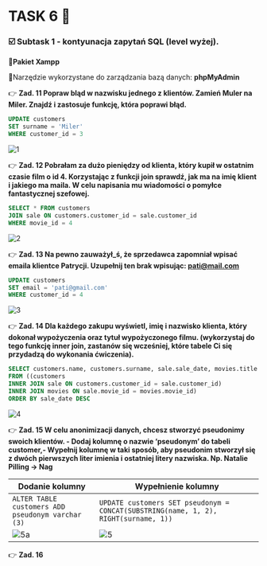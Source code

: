 # TASK 6 🏁

### ☑️ Subtask 1 - kontyunacja zapytań SQL (level wyżej).

📌**Pakiet Xampp**

📌Narzędzie wykorzystane do zarządzania bazą danych: **phpMyAdmin** 

👉 **Zad. 11 Popraw bląd w nazwisku jednego z klientów. Zamień Muler na Miler. Znajdź i zastosuje funkcję, która poprawi błąd.**

```sql
UPDATE customers
SET surname = 'Miler'
WHERE customer_id = 3
```
![1](https://github.com/Katarzyna-SZ/challenge_portfolio_katarzyna/assets/140599598/a73c2e27-f091-4948-b12a-0aa9983c4515)

👉 **Zad. 12 Pobrałam za dużo pieniędzy od klienta, który kupił w ostatnim czasie film o id 4. Korzystając z funkcji join sprawdź, jak ma na imię klient i jakiego ma maila. W celu napisania mu wiadomości o pomyłce fantastycznej szefowej.**

```sql
SELECT * FROM customers
JOIN sale ON customers.customer_id = sale.customer_id
WHERE movie_id = 4
```
![2](https://github.com/Katarzyna-SZ/challenge_portfolio_katarzyna/assets/140599598/9519f93e-5d31-45e9-bad4-81d34c46876b)

👉 **Zad. 13 Na pewno zauważył_ś, że sprzedawca zapomniał wpisać emaila klientce Patrycji. Uzupełnij ten brak wpisując: pati@mail.com**

```sql
UPDATE customers
SET email = 'pati@gmail.com'
WHERE customer_id = 4
```
![3](https://github.com/Katarzyna-SZ/challenge_portfolio_katarzyna/assets/140599598/991671ac-2bf0-4935-9447-cacfb77aecc7)

👉 **Zad. 14 Dla każdego zakupu wyświetl, imię i nazwisko klienta, który dokonał wypożyczenia oraz tytuł wypożyczonego filmu. (wykorzystaj do tego funkcję inner join, zastanów się wcześniej, które tabele Ci się przydadzą do wykonania ćwiczenia).**

```sql
SELECT customers.name, customers.surname, sale.sale_date, movies.title 
FROM ((customers 
INNER JOIN sale ON customers.customer_id = sale.customer_id) 
INNER JOIN movies ON sale.movie_id = movies.movie_id)
ORDER BY sale_date DESC
```
![4](https://github.com/Katarzyna-SZ/challenge_portfolio_katarzyna/assets/140599598/4bd3dc72-193c-4010-93bb-179478697670)

👉 **Zad. 15 W celu anonimizacji danych, chcesz stworzyć pseudonimy swoich klientów. - Dodaj kolumnę o nazwie ‘pseudonym’ do tabeli customer,- Wypełnij kolumnę w taki sposób, aby pseudonim stworzył się z dwóch pierwszych liter imienia i ostatniej litery nazwiska. Np. Natalie Pilling → Nag**

Dodanie kolumny | Wypełnienie kolumny 
--- | --- 
```ALTER TABLE customers ADD pseudonym varchar (3)``` | ```UPDATE customers SET pseudonym = CONCAT(SUBSTRING(name, 1, 2), RIGHT(surname, 1))```
![5a](https://github.com/Katarzyna-SZ/challenge_portfolio_katarzyna/assets/140599598/f5dd7716-beea-4427-b5ad-76b4d202b5d8) | ![5](https://github.com/Katarzyna-SZ/challenge_portfolio_katarzyna/assets/140599598/23372472-5d03-414a-a828-bfbb477e0e41)

👉 **Zad. 16**
